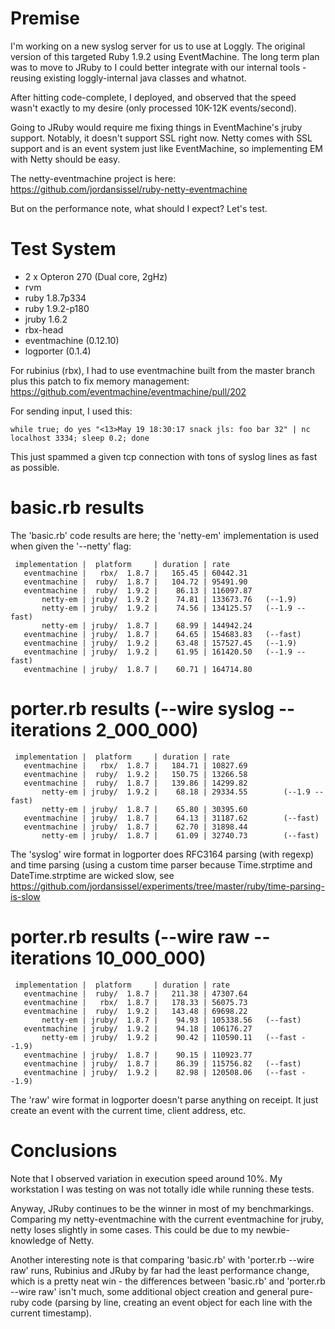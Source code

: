 # Premise

I'm working on a new syslog server for us to use at Loggly. The original
version of this targeted Ruby 1.9.2 using EventMachine. The long term plan was
to move to JRuby to I could better integrate with our internal tools - reusing
existing loggly-internal java classes and whatnot.

After hitting code-complete, I deployed, and observed that the speed wasn't
exactly to my desire (only processed 10K-12K events/second).

Going to JRuby would require me fixing things in EventMachine's jruby support.
Notably, it doesn't support SSL right now. Netty comes with SSL support and is
an event system just like EventMachine, so implementing EM with Netty should be
easy.

The netty-eventmachine project is here: <https://github.com/jordansissel/ruby-netty-eventmachine>

But on the performance note, what should I expect? Let's test.

# Test System

* 2 x Opteron 270 (Dual core, 2gHz)
* rvm
* ruby 1.8.7p334
* ruby 1.9.2-p180
* jruby 1.6.2
* rbx-head 
* eventmachine (0.12.10)
* logporter (0.1.4)

For rubinius (rbx), I had to use eventmachine built from the master branch plus
this patch to fix memory management: <https://github.com/eventmachine/eventmachine/pull/202>

For sending input, I used this:

    while true; do yes "<13>May 19 18:30:17 snack jls: foo bar 32" | nc localhost 3334; sleep 0.2; done

This just spammed a given tcp connection with tons of syslog lines as fast as possible.

# basic.rb results

The 'basic.rb' code results are here; the 'netty-em' implementation is used
when given the '--netty' flag:

     implementation |  platform     | duration | rate
       eventmachine |   rbx/  1.8.7 |   165.45 | 60442.31
       eventmachine |  ruby/  1.8.7 |   104.72 | 95491.90
       eventmachine |  ruby/  1.9.2 |    86.13 | 116097.87
           netty-em | jruby/  1.9.2 |    74.81 | 133673.76   (--1.9)
           netty-em | jruby/  1.9.2 |    74.56 | 134125.57   (--1.9 --fast)
           netty-em | jruby/  1.8.7 |    68.99 | 144942.24
       eventmachine | jruby/  1.8.7 |    64.65 | 154683.83   (--fast)
       eventmachine | jruby/  1.9.2 |    63.48 | 157527.45   (--1.9)
       eventmachine | jruby/  1.9.2 |    61.95 | 161420.50   (--1.9 --fast)
       eventmachine | jruby/  1.8.7 |    60.71 | 164714.80

# porter.rb results (--wire syslog --iterations 2_000_000)

     implementation |  platform     | duration | rate
       eventmachine |   rbx/  1.8.7 |   184.71 | 10827.69
       eventmachine |  ruby/  1.9.2 |   150.75 | 13266.58
       eventmachine |  ruby/  1.8.7 |   139.86 | 14299.82
           netty-em | jruby/  1.9.2 |    68.18 | 29334.55        (--1.9 --fast)
           netty-em | jruby/  1.8.7 |    65.80 | 30395.60
       eventmachine | jruby/  1.8.7 |    64.13 | 31187.62        (--fast)
       eventmachine | jruby/  1.8.7 |    62.70 | 31898.44
           netty-em | jruby/  1.8.7 |    61.09 | 32740.73        (--fast)


The 'syslog' wire format in logporter does RFC3164 parsing (with regexp) and
time parsing (using a custom time parser because Time.strptime and
DateTime.strptime are wicked slow, see
<https://github.com/jordansissel/experiments/tree/master/ruby/time-parsing-is-slow>

# porter.rb results (--wire raw --iterations 10_000_000)

     implementation |  platform     | duration | rate
       eventmachine |  ruby/  1.8.7 |   211.38 | 47307.64
       eventmachine |   rbx/  1.8.7 |   178.33 | 56075.73
       eventmachine |  ruby/  1.9.2 |   143.48 | 69698.22
           netty-em | jruby/  1.8.7 |    94.93 | 105338.56   (--fast)
       eventmachine | jruby/  1.9.2 |    94.18 | 106176.27
           netty-em | jruby/  1.9.2 |    90.42 | 110590.11   (--fast --1.9)
       eventmachine | jruby/  1.8.7 |    90.15 | 110923.77
       eventmachine | jruby/  1.8.7 |    86.39 | 115756.82   (--fast)
       eventmachine | jruby/  1.9.2 |    82.98 | 120508.06   (--fast --1.9)


The 'raw' wire format in logporter doesn't parse anything on receipt. It just
create an event with the current time, client address, etc.

# Conclusions

Note that I observed variation in execution speed around 10%. My workstation I
was testing on was not totally idle while running these tests.

Anyway, JRuby continues to be the winner in most of my benchmarkings. Comparing
my netty-eventmachine with the current eventmachine for jruby, netty loses
slightly in some cases. This could be due to my newbie-knowledge of Netty.

Another interesting note is that comparing 'basic.rb' with 'porter.rb --wire
raw' runs, Rubinius and JRuby by far had the least performance change, which is
a pretty neat win - the differences between 'basic.rb' and 'porter.rb --wire
raw' isn't much, some additional object creation and general pure-ruby code
(parsing by line, creating an event object for each line with the current
timestamp).
